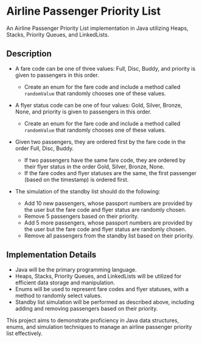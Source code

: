 # Airline Passenger Priority List

An Airline Passenger Priority List implementation in Java utilizing Heaps, Stacks, Priority Queues, and LinkedLists.

## Description

- A fare code can be one of three values: Full, Disc, Buddy, and priority is given to passengers in this order. 
  - Create an enum for the fare code and include a method called `randomValue` that randomly chooses one of these values.

- A flyer status code can be one of four values: Gold, Silver, Bronze, None, and priority is given to passengers in this order. 
  - Create an enum for the fare code and include a method called `randomValue` that randomly chooses one of these values.

- Given two passengers, they are ordered first by the fare code in the order Full, Disc, Buddy. 
  - If two passengers have the same fare code, they are ordered by their flyer status in the order Gold, Silver, Bronze, None. 
  - If the fare codes and flyer statuses are the same, the first passenger (based on the timestamp) is ordered first.

- The simulation of the standby list should do the following:
  - Add 10 new passengers, whose passport numbers are provided by the user but the fare code and flyer status are randomly chosen.
  - Remove 5 passengers based on their priority.
  - Add 5 more passengers, whose passport numbers are provided by the user but the fare code and flyer status are randomly chosen.
  - Remove all passengers from the standby list based on their priority.

## Implementation Details

- Java will be the primary programming language.
- Heaps, Stacks, Priority Queues, and LinkedLists will be utilized for efficient data storage and manipulation.
- Enums will be used to represent fare codes and flyer statuses, with a method to randomly select values.
- Standby list simulation will be performed as described above, including adding and removing passengers based on their priority.

This project aims to demonstrate proficiency in Java data structures, enums, and simulation techniques to manage an airline passenger priority list effectively.
